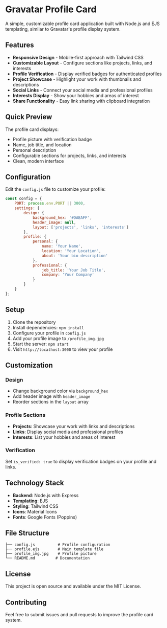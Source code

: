 # Gravatar Profile Card

A simple, customizable profile card application built with Node.js and EJS templating, similar to Gravatar's profile display system.

## Features

- **Responsive Design** - Mobile-first approach with Tailwind CSS
- **Customizable Layout** - Configure sections like projects, links, and interests
- **Profile Verification** - Display verified badges for authenticated profiles
- **Project Showcase** - Highlight your work with thumbnails and descriptions
- **Social Links** - Connect your social media and professional profiles
- **Interests Display** - Show your hobbies and areas of interest
- **Share Functionality** - Easy link sharing with clipboard integration

## Quick Preview

The profile card displays:
- Profile picture with verification badge
- Name, job title, and location
- Personal description
- Configurable sections for projects, links, and interests
- Clean, modern interface

## Configuration

Edit the `config.js` file to customize your profile:

```javascript
const config = {
    PORT: process.env.PORT || 3000,
    settings: {
        design: {
            background_hex: '#DAEAFF',
            header_image: null,
            layout: ['projects', 'links', 'interests']
        },
        profile: {
            personal: {
                name: 'Your Name',
                location: 'Your Location',
                about: 'Your bio description'
            },
            professional: {
                job_title: 'Your Job Title',
                company: 'Your Company'
            }
        }
    }
};
```

## Setup

1. Clone the repository
2. Install dependencies: `npm install`
3. Configure your profile in `config.js`
4. Add your profile image to `/profile_img.jpg`
5. Start the server: `npm start`
6. Visit `http://localhost:3000` to view your profile

## Customization

### Design
- Change background color via `background_hex`
- Add header image with `header_image`
- Reorder sections in the `layout` array

### Profile Sections
- **Projects**: Showcase your work with links and descriptions
- **Links**: Display social media and professional profiles
- **Interests**: List your hobbies and areas of interest

### Verification
Set `is_verified: true` to display verification badges on your profile and links.

## Technology Stack

- **Backend**: Node.js with Express
- **Templating**: EJS
- **Styling**: Tailwind CSS
- **Icons**: Material Icons
- **Fonts**: Google Fonts (Poppins)

## File Structure

```
├── config.js          # Profile configuration
├── profile.ejs        # Main template file
├── profile_img.jpg    # Profile picture
└── README.md         # Documentation
```

## License

This project is open source and available under the MIT License.

## Contributing

Feel free to submit issues and pull requests to improve the profile card system.